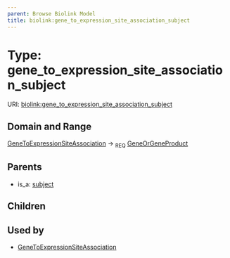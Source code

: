 ```yaml
---
parent: Browse Biolink Model
title: biolink:gene_to_expression_site_association_subject
---
```


# Type: gene_to_expression_site_association_subject




URI: [biolink:gene_to_expression_site_association_subject](https://w3id.org/biolink/vocab/gene_to_expression_site_association_subject)



## Domain and Range

[GeneToExpressionSiteAssociation](GeneToExpressionSiteAssociation.md) ->  <sub>REQ</sub> [GeneOrGeneProduct](GeneOrGeneProduct.md)

## Parents

 *  is_a: [subject](subject.md)

## Children


## Used by

 * [GeneToExpressionSiteAssociation](GeneToExpressionSiteAssociation.md)
